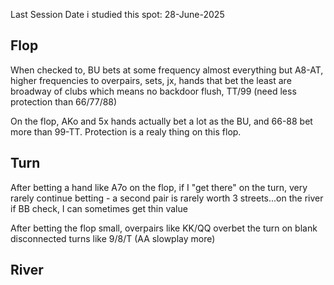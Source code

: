 Last Session Date i studied this spot:  28-June-2025


## Flop

When checked to, BU bets at some frequency almost everything but A8-AT,
higher frequencies to overpairs, sets,  jx, hands that bet the least are broadway of clubs which means no backdoor flush, TT/99 (need less protection than 66/77/88)

On the flop, AKo and 5x hands actually bet a lot as the BU, and 66-88 bet more than 99-TT. Protection is a realy thing on this flop.

## Turn

After betting a hand like A7o on the flop, if I "get there" on the turn, very rarely continue betting - a second pair is rarely worth 3 streets...on the river if BB check, I can sometimes get thin value

After betting the flop small, overpairs like KK/QQ overbet the turn on blank disconnected turns like 9/8/T (AA slowplay more)

## River










